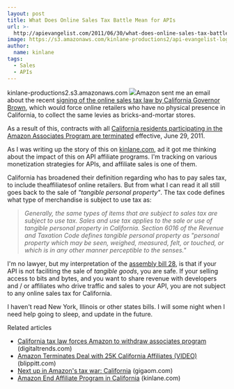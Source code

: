 ```yaml
---
layout: post
title: What Does Online Sales Tax Battle Mean for APIs
url: >-
  http://apievangelist.com/2011/06/30/what-does-online-sales-tax-battle-mean-for-apis/
image: https://s3.amazonaws.com/kinlane-productions2/api-evangelist-logos/api-evangelist-butterfly-vertical.png
author:
  name: kinlane
tags:
  - Sales
  - APIs
---
```

kinlane-productions2.s3.amazonaws.com [![](http://kinlane-productions.s3.amazonaws.com/amazon/affiliate/amazon-affiliates.png)](https://affiliate-program.amazon.com/ "Amazon Affiliate Program")Amazon sent me an email about the recent [signing of the online sales tax law by California Governor Brown](http://www.mercurynews.com/top-stories/ci_18282733 "signing of the online sales tax law, by California Governor Brown"), which would force online retailers who have no physical presence in California, to collect the same levies as bricks-and-mortar stores.

As a result of this, contracts with all [California residents participating in the Amazon Associates Program are terminated](http://www.kinlane.com/2011/06/amazon-end-affiliate-program-in-california/ "California residents particpating in the Amazon Associates Program are terminated") effective, June 29, 2011.

As I was writing up the story of this on [kinlane.com](http://kinlane.com "kinlane.com"), ad it got me thinking about the impact of this on API affiliate programs. I'm tracking on various monetization strategies for APIs, and affiliate sales is one of them.

California has broadened their definition regarding who has to pay sales tax, to include theaffiliatesof online retailers. But from what I can read it all still goes back to the sale of _"tangible personal property"_. The tax code defines what type of merchandise is subject to use tax as:

> _Generally, the same types of items that are subject to sales tax are subject to use tax. Sales and use tax applies to the sale or use of tangible personal property in California. Section 6016 of the Revenue and Taxation Code defines tangible personal property as "personal property which may be seen, weighed, measured, felt, or touched, or which is in any other manner perceptible to the senses."_

I'm no lawyer, but my interpretation of the [assembly bill 28](http://www.leginfo.ca.gov/pub/11-12/bill/asm/ab_0001-0050/abx1_28_bill_20110628_enrolled.pdf "assembly bill 28"), is that if your API is not faciliting the sale of _tangible goods_, you are safe. If your selling access to bits and bytes, and you want to share revenue with developers and / or affiliates who drive traffic and sales to your API, you are not subject to any online sales tax for California.

I haven't read New York, Illinois or other states bills. I will some night when I need help going to sleep, and update in the future.

Related articles

*   [California tax law forces Amazon to withdraw associates program](http://www.digitaltrends.com/computing/california-tax-law-forces-amazon-to-withdraw-associates-program/) (digitaltrends.com)
*   [Amazon Terminates Deal with 25K California Affiliates (VIDEO)](http://www.blippitt.com/amazon-terminates-deal-with-25k-california-affiliates-video/) (blippitt.com)
*   [Next up in Amazon's tax war: California](http://gigaom.com/2011/06/29/amazon-sales-tax-california/) (gigaom.com)
*   [Amazon End Affiliate Program in California](http://www.kinlane.com/2011/06/amazon-end-affiliate-program-in-california/) (kinlane.com)
